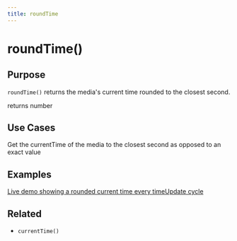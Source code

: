 ```yaml
---
title: roundTime
---
```

# roundTime() #

## Purpose ##

`roundTime()` returns the media's current time rounded to the closest second.

returns number

## Use Cases ##

Get the currentTime of the media to the closest second as opposed to an exact value

## Examples ##

[Live demo showing a rounded current time every timeUpdate cycle](http://jsfiddle.net/popcornjs/Nd7js/)

## Related ##

* `currentTime()`
